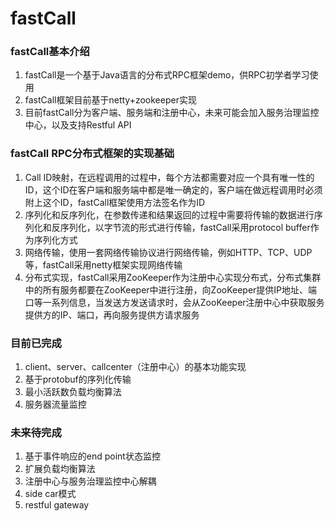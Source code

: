 # fastCall<br>

### fastCall基本介绍<br>
1. fastCall是一个基于Java语言的分布式RPC框架demo，供RPC初学者学习使用 <br>
2. fastCall框架目前基于netty+zookeeper实现<br>
3. 目前fastCall分为客户端、服务端和注册中心，未来可能会加入服务治理监控中心，以及支持Restful API

### fastCall RPC分布式框架的实现基础<br>
1. Call ID映射，在远程调用的过程中，每个方法都需要对应一个具有唯一性的ID，这个ID在客户端和服务端中都是唯一确定的，客户端在做远程调用时必须附上这个ID，fastCall框架使用方法签名作为ID<br>
2. 序列化和反序列化，在参数传递和结果返回的过程中需要将传输的数据进行序列化和反序列化，以字节流的形式进行传输，fastCall采用protocol buffer作为序列化方式<br>
3. 网络传输，使用一套网络传输协议进行网络传输，例如HTTP、TCP、UDP等，fastCall采用netty框架实现网络传输<br>
4. 分布式实现，fastCall采用ZooKeeper作为注册中心实现分布式，分布式集群中的所有服务都要在ZooKeeper中进行注册，向ZooKeeper提供IP地址、端口等一系列信息，当发送方发送请求时，会从ZooKeeper注册中心中获取服务提供方的IP、端口，再向服务提供方请求服务

### 目前已完成 <br>
1. client、server、callcenter（注册中心）的基本功能实现 <br>
2. 基于protobuf的序列化传输 <br>
3. 最小活跃数负载均衡算法 <br>
4. 服务器流量监控 <br>

### 未来待完成 <br>
1. 基于事件响应的end point状态监控<br>
2. 扩展负载均衡算法<br>
3. 注册中心与服务治理监控中心解耦<br>
4. side car模式<br>
5. restful gateway<br>
